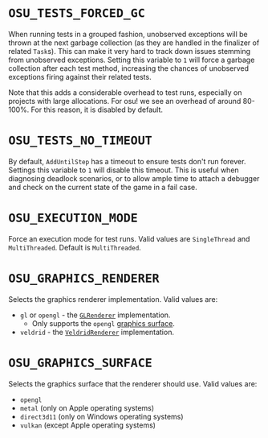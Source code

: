 # `OSU_TESTS_FORCED_GC`

When running tests in a grouped fashion, unobserved exceptions will be thrown at the next garbage collection (as they are handled in the finalizer of related `Task`s). This can make it very hard to track down issues stemming from unobserved exceptions. Setting this variable to `1` will force a garbage collection after each test method, increasing the chances of unobserved exceptions firing against their related tests.

Note that this adds a considerable overhead to test runs, especially on projects with large allocations. For osu! we see an overhead of around 80-100%. For this reason, it is disabled by default.

# `OSU_TESTS_NO_TIMEOUT`

By default, `AddUntilStep` has a timeout to ensure tests don't run forever. Settings this variable to `1` will disable this timeout. This is useful when diagnosing deadlock scenarios, or to allow ample time to attach a debugger and check on the current state of the game in a fail case.

# `OSU_EXECUTION_MODE`

Force an execution mode for test runs. Valid values are `SingleThread` and `MultiThreaded`. Default is `MultiThreaded`.

# `OSU_GRAPHICS_RENDERER`

Selects the graphics renderer implementation. Valid values are:
- `gl` or `opengl` - the [`GLRenderer`](https://github.com/ppy/osu-framework/blob/master/osu.Framework/Graphics/OpenGL/GLRenderer.cs) implementation.
    - Only supports the `opengl` [graphics surface](#OSU_GRAPHICS_SURFACE).
- `veldrid` - the [`VeldridRenderer`](https://github.com/ppy/osu-framework/blob/master/osu.Framework/Graphics/Veldrid/VeldridRenderer.cs) implementation.

# `OSU_GRAPHICS_SURFACE`

Selects the graphics surface that the renderer should use. Valid values are:
- `opengl`
- `metal` (only on Apple operating systems)
- `direct3d11` (only on Windows operating systems)
- `vulkan` (except Apple operating systems)